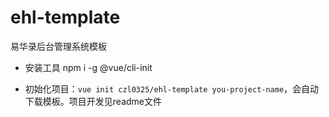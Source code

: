 # ehl-template
易华录后台管理系统模板


* 安装工具 npm i -g @vue/cli-init

* 初始化项目：`vue init czl0325/ehl-template you-project-name`，会自动下载模板。项目开发见readme文件
